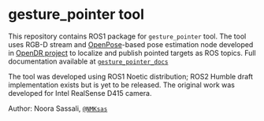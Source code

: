 # gesture_pointer tool

This repository contains ROS1 package for `gesture_pointer` tool. The tool uses RGB-D stream and [OpenPose](https://arxiv.org/abs/1812.08008)-based pose estimation node developed in [OpenDR project](https://github.com/opendr-eu/opendr) to localize and publish pointed targets as ROS topics. Full documentation available at [`gesture_pointer_docs`](https://nmksas.github.io/gesture_pointer_docs/)
 
The tool was developed using ROS1 Noetic distribution; ROS2 Humble draft implementation exists but is yet to be released. The original work was developed for Intel RealSense D415 camera.

Author: Noora Sassali, [`@NMKsas`](https://github.com/NMKsas) 
